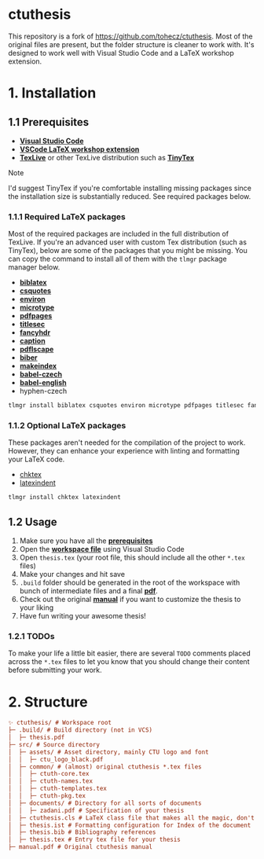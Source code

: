 # ctuthesis

This repository is a fork of https://github.com/tohecz/ctuthesis. Most of the original files are present, but the folder structure is cleaner to work with. It's designed to work well with Visual Studio Code and a LaTeX workshop extension.

# 1. Installation

## 1.1 Prerequisites

- [**Visual Studio Code**](https://code.visualstudio.com)
- [**VSCode LaTeX workshop extension**](https://marketplace.visualstudio.com/items?itemName=James-Yu.latex-workshop)
- [**TexLive**](https://tug.org/texlive) or other TexLive distribution such as [**TinyTex**](https://yihui.org/tinytex)

> [!NOTE]
> I'd suggest TinyTex if you're comfortable installing missing packages since the installation size is substantially reduced. See required packages below.

### 1.1.1 Required LaTeX packages

Most of the required packages are included in the full distribution of TexLive. If you're an advanced user with custom Tex distribution (such as TinyTex), below are some of the packages that you might be missing. You can copy the command to install all of them with the `tlmgr` package manager below.

- [**biblatex**](https://bibtex.eu/cs/biblatex/)
- [**csquotes**](https://ctan.org/pkg/csquotes)
- [**environ**](https://www.ctan.org/pkg/environ)
- [**microtype**](https://www.ctan.org/pkg/microtype)
- [**pdfpages**](https://www.ctan.org/pkg/pdfpages)
- [**titlesec**](https://www.ctan.org/pkg/titlesec)
- [**fancyhdr**](https://www.ctan.org/pkg/fancyhdr)
- [**caption**](https://www.ctan.org/pkg/caption)
- [**pdflscape**](https://www.ctan.org/pkg/pdflscape)
- [**biber**](https://www.ctan.org/pkg/biber)
- [**makeindex**](https://www.ctan.org/pkg/makeindex)
- [**babel-czech**](https://www.ctan.org/pkg/babel-czech)
- [**babel-english**](https://www.ctan.org/pkg/babel-english)
- hyphen-czech

```sh
tlmgr install biblatex csquotes environ microtype pdfpages titlesec fancyhdr caption pdflscape biber makeindex babel-czech babel-english hyphen-czech
```

### 1.1.2 Optional LaTeX packages

These packages aren't needed for the compilation of the project to work. However, they can enhance your experience with linting and formatting your LaTeX code.

- [chktex](https://www.ctan.org/pkg/chktex)
- [latexindent](https://www.ctan.org/pkg/latexindent)

```sh
tlmgr install chktex latexindent
```

## 1.2 Usage

1. Make sure you have all the [**prerequisites**](#11-prerequisites)
2. Open the [**workspace file**](./.vscode/thesis.code-workspace) using Visual Studio Code
3. Open `thesis.tex` (your root file, this should include all the other `*.tex` files)
4. Make your changes and hit save
5. `.build` folder should be generated in the root of the workspace with bunch of intermediate files and a final [**pdf**](./.build/thesis.pdf).
6. Check out the original [**manual**](./manual.pdf) if you want to customize the thesis to your liking
7. Have fun writing your awesome thesis!

### 1.2.1 TODOs

To make your life a little bit easier, there are several `TODO` comments placed across the `*.tex` files to let you know that you should change their content before submitting your work.

# 2. Structure

```ini
✨ ctuthesis/ # Workspace root
├─ .build/ # Build directory (not in VCS)
│  ├─ thesis.pdf
├─ src/ # Source directory
│  ├─ assets/ # Asset directory, mainly CTU logo and font
│  │  ├─ ctu_logo_black.pdf
│  ├─ common/ # (almost) original ctuthesis *.tex files
│  │  ├─ ctuth-core.tex
│  │  ├─ ctuth-names.tex
│  │  ├─ ctuth-templates.tex
│  │  ├─ ctuth-pkg.tex
│  ├─ documents/ # Directory for all sorts of documents
│  │  ├─ zadani.pdf # Specification of your thesis
│  ├─ ctuthesis.cls # LaTeX class file that makes all the magic, don't worry about it too much.
│  ├─ thesis.ist # Formatting configuration for Index of the document
│  ├─ thesis.bib # Bibliography references
│  ├─ thesis.tex # Entry tex file for your thesis
├─ manual.pdf # Original ctuthesis manual
```
